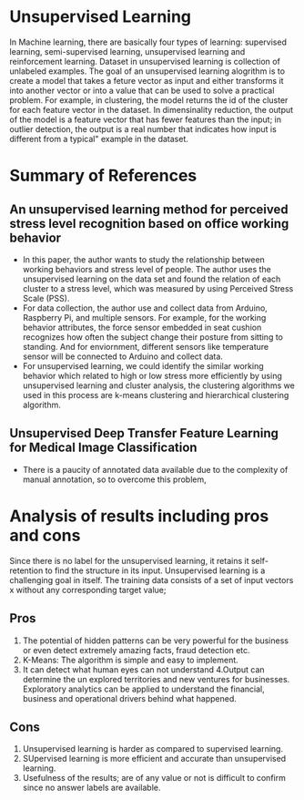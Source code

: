 # Unsupervised Learning
In Machine learning, there are basically four types of learning: supervised learning, semi-supervised learning, unsupervised learning
and reinforcement learning.
Dataset in unsupervised learning is collection of unlabeled examples. The goal of an unsupervised learning alogrithm is to create a model that takes a feture vector as input and either transforms it into another vector or into a value that can be used to solve a practical problem. For example, in clustering, the model returns the id of the cluster for each feature vector in the dataset. In dimensinality reduction, the output of the model is a feature vector that has fewer features than the input; in outlier detection, the output is a real number that indicates how input is different from a typical" example in the dataset.

# Summary of References
## An unsupervised learning method for perceived stress level recognition based on office working behavior
* In this paper, the author wants to study the relationship between working behaviors and stress level of people. The author uses the  unsupervised learning on the data set and found the relation of each cluster to a stress level, which was measured by using Perceived Stress Scale (PSS).
* For data collection, the author use and collect data from Arduino, Raspberry Pi, and multiple sensors. For example, for the working behavior attributes, the force sensor embedded in seat cushion recognizes how often the subject change their posture from sitting to standing. And for enviornment, different sensors like temperature sensor will be connected to Arduino and collect data.
* For unsupervised learning, we could identify the similar working behavior which related to high or low stress more efficiently by using unsupervised learning and cluster analysis, the clustering algorithms we used in this process are k-means clustering and hierarchical clustering algorithm.
## Unsupervised Deep Transfer Feature Learning for Medical Image Classification
* There is a paucity of annotated data available due to the complexity of manual annotation, so to overcome this problem, 


# Analysis of results including pros and cons
Since there is no label for the unsupervised learning, it retains it self-retention to find the structure in its input. Unsupervised learning is a challenging goal in itself. The training data consists of a set of input vectors x without any corresponding target value;
## Pros
1. The potential of hidden patterns can be very powerful for the business or even detect extremely amazing facts, fraud detection etc.
2. K-Means: The algorithm is simple and easy to implement.
3. It can detect what human eyes can not understand
4.Output can determine the un explored territories and new ventures for businesses. Exploratory analytics can be applied to understand the financial, business and operational drivers behind what happened.
## Cons
1. Unsupervised learning is harder as compared to supervised learning.
2. SUpervised learning is more efficient and accurate than unsupervised learning.
3. Usefulness of the results; are of any value or not is difficult to confirm since no answer labels are available.
